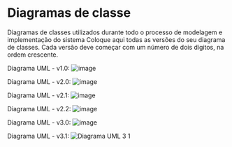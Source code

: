 # Diagramas de classe

Diagramas de classes utilizados durante todo o processo de modelagem e implementação do sistema
Coloque aqui todas as versões do seu diagrama de classes. Cada versão deve começar com um número de dois dígitos, na ordem crescente.

Diagrama UML - v1.0: 
![image](https://github.com/DisciplinasProgramacao/poo-tp-2024-1-programacao-orientada-a-gambiarra/assets/51711866/f932fce5-8983-4df4-99b6-c312ffb16711)

Diagrama UML - v2.0:
![image](https://github.com/DisciplinasProgramacao/poo-tp-2024-1-programacao-orientada-a-gambiarra/assets/51711866/0e2c84f1-ee1b-435b-bb04-776b0fa070a7)

Diagrama UML - v2.1:
![image](https://github.com/DisciplinasProgramacao/poo-tp-2024-1-programacao-orientada-a-gambiarra/assets/51711866/6faf5c23-e787-4ab2-ab79-015d32606b24)

Diagrama UML - v2.2:
![image](https://github.com/DisciplinasProgramacao/poo-tp-2024-1-programacao-orientada-a-gambiarra/assets/51711866/4094d77f-2cf8-4db3-b2ff-9d86a9a21f66)

Diagrama UML - v3.0:
![image](https://github.com/DisciplinasProgramacao/poo-tp-2024-1-programacao-orientada-a-gambiarra/assets/100168353/db9c7a49-8ed9-4895-a413-cdce5be1359a)

Diagrama UML - v3.1:
![Diagrama UML 3 1](https://github.com/DisciplinasProgramacao/poo-tp-2024-1-programacao-orientada-a-gambiarra/assets/100168353/3dbbd409-e4a9-4ac0-825b-3d5a2b2993e2)
